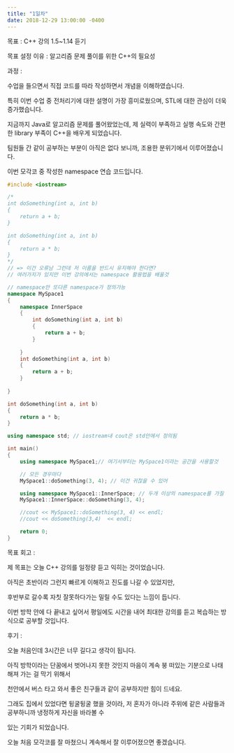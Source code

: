 ```yaml
---
title: "1일차"
date: 2018-12-29 13:00:00 -0400
---
```

목표 :  C++ 강의 1.5~1.14 듣기 

목표 설정 이유 : 알고리즘 문제 풀이를 위한 C++의 필요성 

과정 : 

수업을 들으면서 직접 코드를 따라 작성하면서 개념을 이해하였습니다.

특히 이번 수업 중 전처리기에 대한 설명이 가장 흥미로웠으며, STL에 대한 관심이 더욱 증가했습니다.

지금까지 Java로 알고리즘 문제를 풀어왔었는데, 제 실력이 부족하고 실행 속도와 간편한 library 부족이 C++을 배우게 되었습니다.

팀원들 간 같이 공부하는 부분이 아직은 없다 보니까, 조용한 분위기에서 이루어졌습니다. 

이번 모각코 중 작성한 namespace 연습 코드입니다.
```c++
#include <iostream>

/*
int doSomething(int a, int b)
{
	return a + b;
}

int doSomething(int a, int b)
{
	return a * b;
}
*/
// => 이건 오류남 그런데 저 이름을 반드시 유지해야 한다면?
// 여러가지가 있지만 이번 강의에서는 namespace 활용법을 배울것

// namespace안 또다른 namespace가 정의가능 
namespace MySpace1
{
	namespace InnerSpace 
	{
		int doSomething(int a, int b)
		{
			return a + b;
		}
	
	}
	int doSomething(int a, int b)
	{
		return a + b;
	}
	
}

int doSomething(int a, int b)
{
	return a * b;
}

using namespace std; // iostream내 cout은 std안에서 정의됨

int main() 
{
	using namespace MySpace1;// 여기서부터는 MySpace1이라는 공간을 사용할것

	// 모든 경우마다 
	MySpace1::doSomething(3, 4); // 이건 귀찮을 수 있어

	using namespace MySpace1::InnerSpace; // 두개 이상의 namespace를 가질 때
	MySpace1::InnerSpace::doSomething(3, 4);

	//cout << MySpace1::doSomething(3, 4) << endl;
	//cout << doSomething(3,4)  << endl;

	return 0;
}
```

목표 회고 : 

제 목표는 오늘 C++ 강의를 일정량 듣고 익히는 것이었습니다. 

아직은 초반이라 그런지 빠르게 이해하고 진도를 나갈 수 있었지만, 

후반부로 갈수록 자칫 잘못하다가는 밀릴 수도 있다는 느낌이 듭니다.

이번 방학 안에 다 끝내고 싶어서 평일에도 시간을 내어 최대한 강의를 듣고 복습하는 방식으로 공부할 것입니다. 


후기 : 

오늘 처음인데 3시간은 너무 길다고 생각이 됩니다. 

아직 방학이라는 단꿈에서 벗어나지 못한 것인지 마음이 계속 붕 떠있는 기분으로 나태해져 가는 걸 막기 위해서 

천안에서 버스 타고 와서 좋은 친구들과 같이 공부하지만 힘이 드네요. 

그래도 집에서 있었다면 뒹굴뒹굴 했을 것이라, 저 혼자가 아니라 주위에 같은 사람들과 공부하니까 냉정하게 자신을 바라볼 수 

있는 기회가 되었습니다. 

오늘 처음 모각코를 잘 마쳤으니 계속해서 잘 이루어졌으면 좋겠습니다. 

[jekyll-docs]: https://jekyllrb.com/docs/home
[jekyll-gh]:   https://github.com/jekyll/jekyll
[jekyll-talk]: https://talk.jekyllrb.com/

